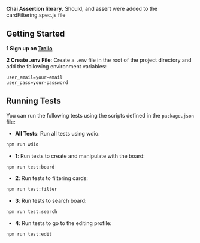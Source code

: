 **Chai Assertion library.** Should, and assert were added to the cardFiltering.spec.js file

## Getting Started
**1 Sign up on [Trello](https://trello.com)**

**2 Create .env File**: Create a `.env` file in the root of the project directory and add the following environment variables:
```
user_email=your-email
user_pass=your-password
```
## Running Tests

You can run the following tests using the scripts defined in the `package.json` file:

- **All Tests**: Run all tests using wdio:

```bash
npm run wdio
```

- **1**: Run tests to create and manipulate with the board:

```bash
npm run test:board
```

- **2**: Run tests to filtering cards:

```bash
npm run test:filter
```

- **3**: Run tests to search board:

```bash
npm run test:search
```

- **4**: Run tests to go to the editing profile:

```bash
npm run test:edit
```
